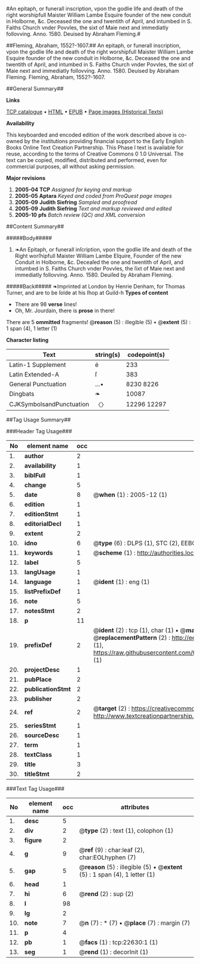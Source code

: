 #An epitaph, or funerall inscription, vpon the godlie life and death of the right worshipfull Maister William Lambe Esquire founder of the new conduit in Holborne, &c. Deceased the one and twentith of April, and intumbed in S. Faiths Church vnder Povvles, the sixt of Maie next and immediatly follovving. Anno. 1580. Deuised by Abraham Fleming.#

##Fleming, Abraham, 1552?-1607.##
An epitaph, or funerall inscription, vpon the godlie life and death of the right worshipfull Maister William Lambe Esquire founder of the new conduit in Holborne, &c. Deceased the one and twentith of April, and intumbed in S. Faiths Church vnder Povvles, the sixt of Maie next and immediatly follovving. Anno. 1580. Deuised by Abraham Fleming.
Fleming, Abraham, 1552?-1607.

##General Summary##

**Links**

[TCP catalogue](http://www.ota.ox.ac.uk/tcp/)  • 
[HTML](http://tei.it.ox.ac.uk/tcp/Texts-HTML/free/A00/A00932.html)  • 
[EPUB](http://tei.it.ox.ac.uk/tcp/Texts-EPUB/free/A00/A00932.epub) • 
[Page images (Historical Texts)](https://data.historicaltexts.jisc.ac.uk/view?pubId=eebo-99856974e&pageId=eebo-99856974e-22630-1)

**Availability**

This keyboarded and encoded edition of the
	       work described above is co-owned by the institutions
	       providing financial support to the Early English Books
	       Online Text Creation Partnership. This Phase I text is
	       available for reuse, according to the terms of Creative
	       Commons 0 1.0 Universal. The text can be copied,
	       modified, distributed and performed, even for
	       commercial purposes, all without asking permission.

**Major revisions**

1. __2005-04__ __TCP__ *Assigned for keying and markup*
1. __2005-05__ __Aptara__ *Keyed and coded from ProQuest page images*
1. __2005-09__ __Judith Siefring__ *Sampled and proofread*
1. __2005-09__ __Judith Siefring__ *Text and markup reviewed and edited*
1. __2005-10__ __pfs__ *Batch review (QC) and XML conversion*

##Content Summary##

#####Body#####

1. ❧An Epitaph, or funerall inſcription, vpon the godlie life and death of the Right
worſhipfull Maister William Lambe Eſquire, Founder of the new Conduit in Holborne,
&c. Deceaſed the one and twentith of April, and intumbed in S. Faiths Church
vnder Povvles, the ſixt of Maie next and immediatly follovving.
Anno. 1580. Deuiſed by Abraham Fleming.

#####Back#####
❧Imprinted at London by Henrie Denham, for Thomas Turner,
and are to be ſolde at his ſhop at Guild-h
**Types of content**

  * There are 98 **verse** lines!
  * Oh, Mr. Jourdain, there is **prose** in there!

There are 5 **ommitted** fragments! 
 @__reason__ (5) : illegible (5)  •  @__extent__ (5) : 1 span (4), 1 letter (1)

**Character listing**


|Text|string(s)|codepoint(s)|
|---|---|---|
|Latin-1 Supplement|é|233|
|Latin Extended-A|ſ|383|
|General Punctuation|…•|8230 8226|
|Dingbats|❧|10087|
|CJKSymbolsandPunctuation|〈〉|12296 12297|

##Tag Usage Summary##

###Header Tag Usage###

|No|element name|occ|attributes|
|---|---|---|---|
|1.|__author__|2||
|2.|__availability__|1||
|3.|__biblFull__|1||
|4.|__change__|5||
|5.|__date__|8| @__when__ (1) : 2005-12 (1)|
|6.|__edition__|1||
|7.|__editionStmt__|1||
|8.|__editorialDecl__|1||
|9.|__extent__|2||
|10.|__idno__|6| @__type__ (6) : DLPS (1), STC (2), EEBO-CITATION (1), PROQUEST (1), VID (1)|
|11.|__keywords__|1| @__scheme__ (1) : http://authorities.loc.gov/ (1)|
|12.|__label__|5||
|13.|__langUsage__|1||
|14.|__language__|1| @__ident__ (1) : eng (1)|
|15.|__listPrefixDef__|1||
|16.|__note__|5||
|17.|__notesStmt__|2||
|18.|__p__|11||
|19.|__prefixDef__|2| @__ident__ (2) : tcp (1), char (1)  •  @__matchPattern__ (2) : ([0-9\-]+):([0-9IVX]+) (1), (.+) (1)  •  @__replacementPattern__ (2) : http://eebo.chadwyck.com/downloadtiff?vid=$1&page=$2 (1), https://raw.githubusercontent.com/textcreationpartnership/Texts/master/tcpchars.xml#$1 (1)|
|20.|__projectDesc__|1||
|21.|__pubPlace__|2||
|22.|__publicationStmt__|2||
|23.|__publisher__|2||
|24.|__ref__|2| @__target__ (2) : https://creativecommons.org/publicdomain/zero/1.0/ (1), http://www.textcreationpartnership.org/docs/. (1)|
|25.|__seriesStmt__|1||
|26.|__sourceDesc__|1||
|27.|__term__|1||
|28.|__textClass__|1||
|29.|__title__|3||
|30.|__titleStmt__|2||


###Text Tag Usage###

|No|element name|occ|attributes|
|---|---|---|---|
|1.|__desc__|5||
|2.|__div__|2| @__type__ (2) : text (1), colophon (1)|
|3.|__figure__|2||
|4.|__g__|9| @__ref__ (9) : char:leaf (2), char:EOLhyphen (7)|
|5.|__gap__|5| @__reason__ (5) : illegible (5)  •  @__extent__ (5) : 1 span (4), 1 letter (1)|
|6.|__head__|1||
|7.|__hi__|6| @__rend__ (2) : sup (2)|
|8.|__l__|98||
|9.|__lg__|2||
|10.|__note__|7| @__n__ (7) : * (7)  •  @__place__ (7) : margin (7)|
|11.|__p__|4||
|12.|__pb__|1| @__facs__ (1) : tcp:22630:1 (1)|
|13.|__seg__|1| @__rend__ (1) : decorInit (1)|
